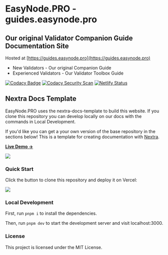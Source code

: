 # EasyNode.PRO - guides.easynode.pro

## Our original Validator Companion Guide Documentation Site

Hosted at [https://guides.easynode.pro](https://guides.easynode.pro)

- New Validators - Our original Companion Guide
- Experienced Validators - Our Validator Toolbox Guide

[![Codacy Badge](https://app.codacy.com/project/badge/Grade/c6f78ca84382441b970065bda0955525)](https://www.codacy.com/gh/easy-node-pro/companion/dashboard?utm_source=github.com&utm_medium=referral&utm_content=easy-node-pro/companion&utm_campaign=Badge_Grade)
[![Codacy Security Scan](https://github.com/easy-node-pro/guides/actions/workflows/codacy.yml/badge.svg)](https://github.com/easy-node-pro/guides/actions/workflows/codacy.yml)
[![Netlify Status](https://api.netlify.com/api/v1/badges/92a2f50c-bb9d-4154-8a92-3aa481f364ce/deploy-status)](https://app.netlify.com/sites/guideseasynodepro/deploys)

## Nextra Docs Template

EasyNode.PRO uses the nextra-docs-template to build this website. If you clone this repository you can develop locally on our docs with the commands in Local Development.

If you'd like you can get a your own version of the base repository in the sections below! This is a template for creating documentation with [Nextra](https://nextra.site).

[**Live Demo →**](https://nextra-docs-template.vercel.app)

[![](.github/screenshot.png)](https://nextra-docs-template.vercel.app)

### Quick Start

Click the button to clone this repository and deploy it on Vercel:

[![](https://vercel.com/button)](https://vercel.com/new/clone?s=https%3A%2F%2Fgithub.com%2Fshuding%2Fnextra-docs-template&showOptionalTeamCreation=false)

### Local Development

First, run `pnpm i` to install the dependencies.

Then, run `pnpm dev` to start the development server and visit localhost:3000.

### License

This project is licensed under the MIT License.